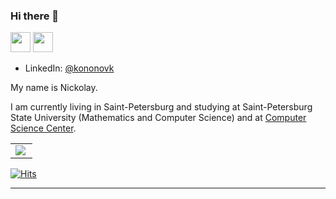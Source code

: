 ### Hi there 👋
 
<a href="https://t.me/kononovnikolay"><img height=32 width=32 src="https://telegrapher.ru/images/download/icons/telegram.svg" /></a> 
<a href="https://vk.com/kkononov99"><img height=32 width=32 src="https://upload.wikimedia.org/wikipedia/commons/2/21/VK.com-logo.svg"/></a>

- LinkedIn: <a href=https://www.linkedin.com/in/nickolay-kononov-774970195/> @kononovk </a>

My name is Nickolay.

I am currently living in Saint-Petersburg and studying at Saint-Petersburg State University (Mathematics and Computer Science) and at [Computer Science Center](https://compscicenter.ru/).

<table>
<tbody>
  <tr>
    <td><img align="left" src="https://github-readme-stats.vercel.app/api?username=kononovk&show_icons=true&hide_border=true&hide_title=true&include_all_commits=true&count_private=true&hide_rank=true" />
    </td>
  </tr>
</tbody>
</table>

[![Hits](https://hits.seeyoufarm.com/api/count/incr/badge.svg?url=https%3A%2F%2Fgithub.com%2Fkononovk&count_bg=%2379C83D&title_bg=%23555555&icon=&icon_color=%23E7E7E7&title=hits&edge_flat=false)](https://hits.seeyoufarm.com)

***
<!---
**My activities**:
+ I'm currently learning Computer Science
  - Mathematics (Calculus, Linear Algebra, Differential Equations, Probability Theory, Graph Theory, Combinatorics)
  - Algorithms & Data structures
  - C++, Python (Haskell, Java, Go, Bash a little)
My small repository with [algorithms and data structures](https://github.com/kononovk/Algorithms-and-Data-structures)
**Hard-skills**:
- Web-site parsing (re, beautifulsoup)
- Linux, bash
- Working with external API
- Git
- SQL
- Linux
- Numpy, Scipy, Matplotlib, Plotly, Pandas, Flask, Telebot
-->
